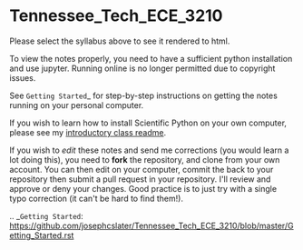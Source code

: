 # Tennessee_Tech_ECE_3210

Please select the syllabus above to see it rendered to html.

To view the notes properly, you need to  have a sufficient python installation and use jupyter. Running online is no longer permitted due to copyright issues. 

<!---[Run the notebooks online! All new faster launching!!! Jupyter notebook style:](https://mybinder.org/v2/gh/josephcslater/controls_binder/master?urlpath=git-pull?repo=https://github.com/josephcslater/Tennessee_Tech_ECE_3210) (classic- includes video telecon)

[Run the notebooks online! Jupyter Lab style:](https://mybinder.org/v2/gh/josephcslater/controls_binder/master?urlpath=git-pull?repo=https://github.com/josephcslater/Tennessee_Tech_ECE_3210&branch=master&app=lab)

[Run the notebooks online! Jupyter Lab style:](https://mybinder.org/v2/gh/josephcslater/controls_binder/master?urlpath=git-pull?repo=https://github.com/josephcslater/Tennessee_Tech_ECE_3210&branch=master&app=lab) (more full-featured editors)  
[//]: Note: interactive widgets don't work well for me in this yet. 

Individual notebooks (files with the extension ``ipynb``) can be run *within* the virtual machine created with one of the two links in the sentences right above this.
--->
See `Getting Started`_ for step-by-step instructions on getting the notes running on your personal computer. 

<!--- If you click on the names outside of the virtual machine, you can't run any of the demos, you can just read them!!! --->

If you wish to learn how to install Scientific Python on your own computer, please see my [introductory class readme](https://github.com/josephcslater/Introduction_to_Python/blob/master/README.rst).

If you wish to *edit* these notes and send me corrections (you would learn a lot doing this), you need to **fork** the repository, and clone from your own account. You can then edit on your computer, commit the back to your repository then submit a pull request in your repository. I'll review and approve or deny your changes. Good practice is to just try with a single typo correction (it can't be hard to find them!).

.. _`Getting Started`: https://github.com/josephcslater/Tennessee_Tech_ECE_3210/blob/master/Getting_Started.rst
